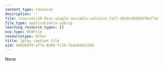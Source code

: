 ```yaml
---
content_type: resource
description: ''
file: /courses/18-01sc-single-variable-calculus-fall-2010/dd92b5f9ef7a8286fc1b72ae64eb1286_aeQA5d3gZTI.srt
file_type: application/x-subrip
learning_resource_types: []
ocw_type: OCWFile
resourcetype: Other
title: 3play caption file
uid: dd92b5f9-ef7a-8286-fc1b-72ae64eb1286
---
```

None

